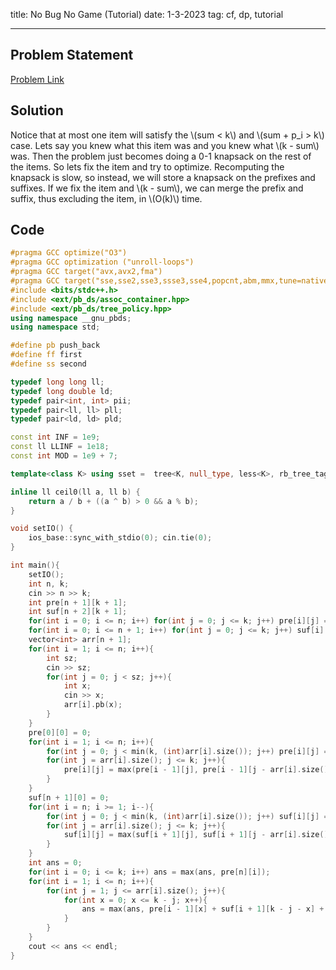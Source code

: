 title: No Bug No Game (Tutorial)
date: 1-3-2023
tag: cf, dp, tutorial

---

## Problem Statement

[Problem Link](https://codeforces.com/gym/104090/problem/C)

## Solution

Notice that at most one item will satisfy the \\(sum < k\\) and \\(sum + p_i > k\\) case. Lets say you knew what this item was and you knew what \\(k - sum\\) was. Then the problem just becomes doing a 0-1 knapsack on the rest of the items. So lets fix the item and try to optimize. Recomputing the knapsack is slow, so instead, we will store a knapsack on the prefixes and suffixes. If we fix the item and \\(k - sum\\), we can merge the prefix and suffix, thus excluding the item, in \\(O(k)\\) time.

## Code

```c++
#pragma GCC optimize("O3")
#pragma GCC optimization ("unroll-loops")
#pragma GCC target("avx,avx2,fma")
#pragma GCC target("sse,sse2,sse3,ssse3,sse4,popcnt,abm,mmx,tune=native")
#include <bits/stdc++.h>
#include <ext/pb_ds/assoc_container.hpp>
#include <ext/pb_ds/tree_policy.hpp>
using namespace __gnu_pbds;
using namespace std;

#define pb push_back
#define ff first
#define ss second

typedef long long ll;
typedef long double ld;
typedef pair<int, int> pii;
typedef pair<ll, ll> pll;
typedef pair<ld, ld> pld;

const int INF = 1e9;
const ll LLINF = 1e18;
const int MOD = 1e9 + 7;

template<class K> using sset =  tree<K, null_type, less<K>, rb_tree_tag, tree_order_statistics_node_update>;

inline ll ceil0(ll a, ll b) {
    return a / b + ((a ^ b) > 0 && a % b);
}

void setIO() {
    ios_base::sync_with_stdio(0); cin.tie(0);
}

int main(){
    setIO();
    int n, k;
    cin >> n >> k;
    int pre[n + 1][k + 1];
    int suf[n + 2][k + 1];
    for(int i = 0; i <= n; i++) for(int j = 0; j <= k; j++) pre[i][j] = -INF;
    for(int i = 0; i <= n + 1; i++) for(int j = 0; j <= k; j++) suf[i][j] = -INF;
    vector<int> arr[n + 1];
    for(int i = 1; i <= n; i++){
        int sz;
        cin >> sz;
        for(int j = 0; j < sz; j++){
            int x;
            cin >> x;
            arr[i].pb(x);
        }
    }
    pre[0][0] = 0;
    for(int i = 1; i <= n; i++){
        for(int j = 0; j < min(k, (int)arr[i].size()); j++) pre[i][j] = pre[i - 1][j];
        for(int j = arr[i].size(); j <= k; j++){
            pre[i][j] = max(pre[i - 1][j], pre[i - 1][j - arr[i].size()] + arr[i].back());
        }
    }
    suf[n + 1][0] = 0;
    for(int i = n; i >= 1; i--){
        for(int j = 0; j < min(k, (int)arr[i].size()); j++) suf[i][j] = suf[i + 1][j];
        for(int j = arr[i].size(); j <= k; j++){
            suf[i][j] = max(suf[i + 1][j], suf[i + 1][j - arr[i].size()] + arr[i].back());
        }
    }
    int ans = 0;
    for(int i = 0; i <= k; i++) ans = max(ans, pre[n][i]);
    for(int i = 1; i <= n; i++){
        for(int j = 1; j <= arr[i].size(); j++){
            for(int x = 0; x <= k - j; x++){
                ans = max(ans, pre[i - 1][x] + suf[i + 1][k - j - x] + arr[i][j - 1]);
            }
        }
    }
    cout << ans << endl;
}
```